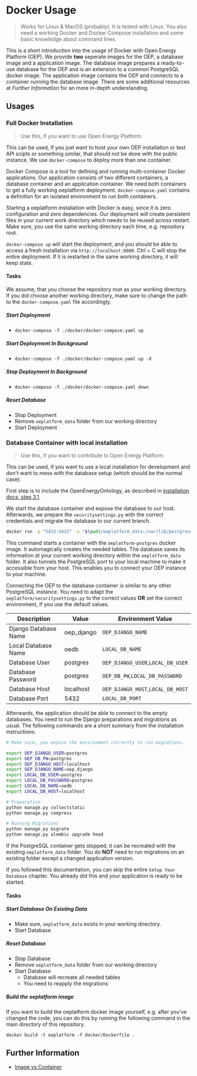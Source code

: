 # Docker Usage

> Works for Linux & MacOS (probably). It is tested with Linux.
> You also need a working Docker and Docker Compose installation and some basic knowledge about command lines.

This is a short introduction into the usage of Docker with Open Energy Platform (OEP). We provide **two** seperate images for the OEP, a database image and a application image. The database image prepares a ready-to-use database for the OEP and is an extension to a common PostgreSQL docker image. The application image contains the OEP and connects to a container running the database image. There are some additional resources at _Further Information_ for an more in-depth understanding.

## Usages

### Full Docker Installation

> Use this, if you want to use Open Energy Platform.

This can be used, if you just want to host your own OEP installation or test API scipts or something similar, that should not be done with the public instance. We use `docker-compose` to deploy more than one container.

Docker Compose is a tool for defining and running multi-container Docker applications. Our application consists of two different containers, a database container and an application container. We need both containers to get a fully working oeplatform deployment. `docker-compose.yaml` contains a definition for an isolated environment to run both containers.

Starting a oeplatform installation with Docker is easy, since it is zero configuration and zero dependencies. Our deployment will create persistent files in your current work directory which needs to be reused across restart. Make sure, you use the same working directory each time, e.g. repository root.

`docker-compose up` will start the deployment, and you should be able to access a fresh installation via `http://localhost:8000`. Ctrl + C will stop the entire deployment. If it is restarted in the same working directory, it will keep state.

#### Tasks

We assume, that you choose the repository root as your working directory. If you did choose another working directory, make sure to change the path to the `docker-compose.yaml` file accordingly.

##### Start Deployment

- `docker-compose -f ./docker/docker-compose.yaml up `

##### Start Deployment In Background

- `docker-compose -f ./docker/docker-compose.yaml up -d`

##### Stop Deployment In Background

- `docker-compose -f ./docker/docker-compose.yaml down`

##### Reset Database

- Stop Deployment
- Remove `oeplatform_data` folder from our working directory
- Start Deployment

### Database Container with local installation

> Use this, if you want to contribute to Open Energy Platform.

This can be used, if you want to use a local installation for development and don't want to mess with the database setup (which should be the normal case).

First step is to include the OpenEnergyOntology, as described in [installation docs, step 3.1](../docs/install-and-documentation/install/installation.md).

We start the database container and expose the database to our host. Afterwards, we prepare the `securitysettings.py` with the correct credentials and migrate the database to our current branch.

```sh
docker run -p "5432:5432" -v "$(pwd)/oeplatform_data:/var/lib/postgresql/data" ghcr.io/openenergyplatform/oeplatform-postgres:latest
```

This command starts a container with the `oeplatform-postgres` docker image. It automagically creates the needed tables. The database saves its information at your current working directory within the `oeplatform_data` folder. It also tunnels the PostgreSQL port to your local machine to make it accessible from your host. This enables you to connect your OEP instance to your machine.

Connecting the OEP to the database container is similar to any other PostgreSQL instance. You need to adapt the `oeplatform/securitysettings.py` to the correct values **OR** set the correct environment, if you use the default values.

| Description          | Value      | Environment Value                 |
| -------------------- | ---------- | --------------------------------- |
| Django Database Name | oep_django | `OEP_DJANGO_NAME`                 |
| Local Database Name  | oedb       | `LOCAL_DB_NAME`                   |
| Database User        | postgres   | `OEP_DJANGO_USER`,`LOCAL_DB_USER` |
| Database Password    | postgres   | `OEP_DB_PW`,`LOCAL_DB_PASSWORD`   |
| Database Host        | localhost  | `OEP_DJANGO_HOST`,`LOCAL_DB_HOST` |
| Database Port        | 5432       | `LOCAL_DB_PORT`                   |

Afterwards, the application should be able to connect to the empty databases. You need to run the Django preparations and migrations as usual.
The following commands are a short summary from the installation instructions.

```sh
# Make sure, you expose the environment correctly to run migrations.

export OEP_DJANGO_USER=postgres
export OEP_DB_PW=postgres
export OEP_DJANGO_HOST=localhost
export OEP_DJANGO_NAME=oep_django
export LOCAL_DB_USER=postgres
export LOCAL_DB_PASSWORD=postgres
export LOCAL_DB_NAME=oedb
export LOCAL_DB_HOST=localhost

# Preparation
python manage.py collectstatic
python manage.py compress

# Running Migrations
python manage.py migrate
python manage.py alembic upgrade head
```

If the PostgreSQL container gets stopped, it can be recreated with the existing `oeplatform_data` folder. You do **NOT** need to run migrations on an existing folder except a changed application version.

If you followed this documentation, you can skip the entire `Setup Your Database` chapter. You already did this and your application is ready to be started.

#### Tasks

##### Start Database On Existing Data

- Make sure, `oeplatform_data` exists in your working directory.
- Start Database

##### Reset Database

- Stop Database
- Remove `oeplatform_data` folder from our working directory
- Start Database
  - Database will recreate all needed tables
  - You need to reapply the migrations

##### Build the oeplatform image

If you want to build the oeplatform docker image yourself, e.g. after you've changed the code, you can do this by running the following command in the main directory of this repository.

```shell
docker build -t oeplatform -f docker/Dockerfile .
```

## Further Information

- [Image vs Container](https://stackoverflow.com/questions/23735149/what-is-the-difference-between-a-docker-image-and-a-container)
